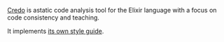 [Credo](http://credo-ci.org/) is astatic code analysis tool for the Elixir language with a focus on code consistency and teaching.

It implements [its own style guide](https://github.com/rrrene/elixir-style-guide).
